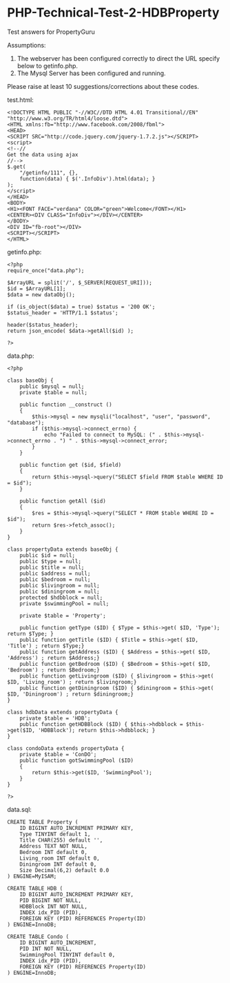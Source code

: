 PHP-Technical-Test-2-HDBProperty
================================

Test answers for PropertyGuru



Assumptions:
1. The webserver has been configured correctly to direct the URL specify below to getinfo.php.
2. The Mysql Server has been configured and running.

Please raise at least 10 suggestions/corrections about these codes.

test.html:

    <!DOCTYPE HTML PUBLIC "-//W3C//DTD HTML 4.01 Transitional//EN" "http://www.w3.org/TR/html4/loose.dtd">
    <HTML xmlns:fb="http://www.facebook.com/2008/fbml">
    <HEAD>
    <SCRIPT SRC="http://code.jquery.com/jquery-1.7.2.js"></SCRIPT>
    <script>
    <!--//
    Get the data using ajax
    //-->
    $.get(
        "/getinfo/111", {},
        function(data) { $('.InfoDiv').html(data); }
    );
    </script>
    </HEAD>
    <BODY>
    <H1><FONT FACE="verdana" COLOR="green">Welcome</FONT></H1>
    <CENTER><DIV CLASS="InfoDiv"></DIV></CENTER>
    </BODY>
    <DIV ID="fb-root"></DIV>
    <SCRIPT></SCRIPT>
    </HTML>

getinfo.php:

    <?php
    require_once("data.php");

    $ArrayURL = split('/', $_SERVER[REQUEST_URI]));
    $id = $ArrayURL[1];
    $data = new dataObj();

    if (is_object($data) = true) $status = '200 OK';
    $status_header = 'HTTP/1.1 $status';

    header($status_header);
    return json_encode( $data->getAll($id) );

    ?>

data.php:

    <?php

    class baseObj {
        public $mysql = null;
        private $table = null;

        public function __construct ()
        {
            $this->mysql = new mysqli("localhost", "user", "password", "database");
            if ($this->mysql->connect_errno) {
                echo "Failed to connect to MySQL: (" . $this->mysql->connect_errno . ") " . $this->mysql->connect_error;
            }
        }

        public function get ($id, $field)
        {
            return $this->mysql->query("SELECT $field FROM $table WHERE ID = $id");
        }

        public function getAll ($id)
        {
            $res = $this->mysql->query("SELECT * FROM $table WHERE ID = $id");
            return $res->fetch_assoc();
        }
    }

    class propertyData extends baseObj {
        public $id = null;
        public $type = null;
        public $title = null;
        public $address = null;
        public $bedroom = null;
        public $livingroom = null;
        public $diningroom = null;
        protected $hdbblock = null;
        private $swimmingPool = null;

        private $table = 'Property';

        public function getType ($ID) { $Type = $this->get( $ID, 'Type'); return $Type; }
        public function getTitle ($ID) { $Title = $this->get( $ID, 'Title') ; return $Type;}
        public function getAddress ($ID) { $Address = $this->get( $ID, 'Address') ; return $Address;}
        public function getBedroom ($ID) { $Bedroom = $this->get( $ID, 'Bedroom') ; return $Bedroom;}
        public function getLivingroom ($ID) { $livingroom = $this->get( $ID, 'Living_room') ; return $livingroom;}
        public function getDiningroom ($ID) { $diningroom = $this->get( $ID, 'Diningroom') ; return $diningroom;}
    }

    class hdbData extends propertyData {
        private $table = 'HDB';
        public function getHDBBlock ($ID) { $this->hdbblock = $this->get($ID, 'HDBBlock'); return $this->hdbblock; }
    }

    class condoData extends propertyData {
        private $table = 'ConDO';
        public function gotSwimmingPool ($ID)
        {
            return $this->get($ID, 'SwimmingPool');
        }
    }

    ?>

data.sql:

    CREATE TABLE Property (
        ID BIGINT AUTO_INCREMENT PRIMARY KEY,
        Type TINYINT default 1,
        Title CHAR(255) default '',
        Address TEXT NOT NULL,
        Bedroom INT default 0,
        Living_room INT default 0,
        Diningroom INT default 0,
        Size Decimal(6,2) default 0.0
    ) ENGINE=MyISAM;

    CREATE TABLE HDB (
        ID BIGINT AUTO_INCREMENT PRIMARY KEY,
        PID BIGINT NOT NULL,
        HDBBlock INT NOT NULL,
        INDEX idx_PID (PID), 
        FOREIGN KEY (PID) REFERENCES Property(ID)
    ) ENGINE=InnoDB;

    CREATE TABLE Condo (
        ID BIGINT AUTO_INCREMENT,
        PID INT NOT NULL,
        SwimmingPool TINYINT default 0,
        INDEX idx_PID (PID), 
        FOREIGN KEY (PID) REFERENCES Property(ID)
    ) ENGINE=InnoDB;

